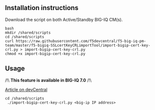 Installation instructions
-------------------------

Download the script on both Active/Standby BIG-IQ CM(s).

```
bash
mkdir /shared/scripts
cd /shared/scripts
curl https://raw.githubusercontent.com/f5devcentral/f5-big-iq-pm-team/master/f5-bigiq-SSLcertKeyCRLimportTool/import-bigip-cert-key-crl.py > import-bigip-cert-key-crl.py
chmod +x import-bigip-cert-key-crl.py
```

Usage
-----

/!\ **This feature is available in BIG-IQ 7.0** /!\

[Article on devCentral](https://devcentral.f5.com/articles/automate-import-of-ssl-certificate-key-crl-from-big-ip-to-big-iq-31899)

```
cd /shared/scripts
 ./import-bigip-cert-key-crl.py <big-ip IP address>
```
